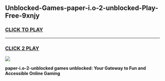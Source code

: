 
## Unblocked-Games-paper-i.o-2-unblocked-Play-Free-9xnjy
<h3>
<a href="https://premium76.site?title=paper-i.o-2-unblocked&ref=20M">CLICK TO PLAY</a></h3>
<hr>

<h3>
<a href="https://premium76.site?title=paper-i.o-2-unblocked&ref=20M">CLICK 2 PLAY</a>
  
</h3>

<a href="https://premium76.site?title=paper-i.o-2-unblocked&ref=19M"><img src="https://clearcache.store/games.png"></a>


**paper-i.o-2-unblocked games unblocked: Your Gateway to Fun and Accessible Online Gaming**
